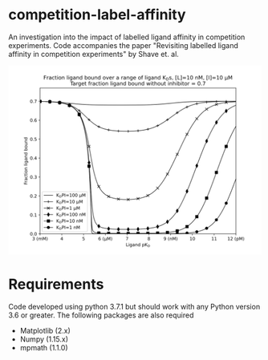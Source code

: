 # competition-label-affinity
An investigation into the impact of labelled ligand affinity in competition experiments.  Code accompanies the paper "Revisiting labelled ligand affinity
in competition experiments" by Shave et. al.


![PyBindingCurve simulation](Figure01-0.7.svg "Breaking a dimer")


# Requirements
Code developed using python 3.7.1 but should work with any Python version 3.6 or greater. The following packages are also required
- Matplotlib (2.x)
- Numpy (1.15.x)
- mpmath (1.1.0)
